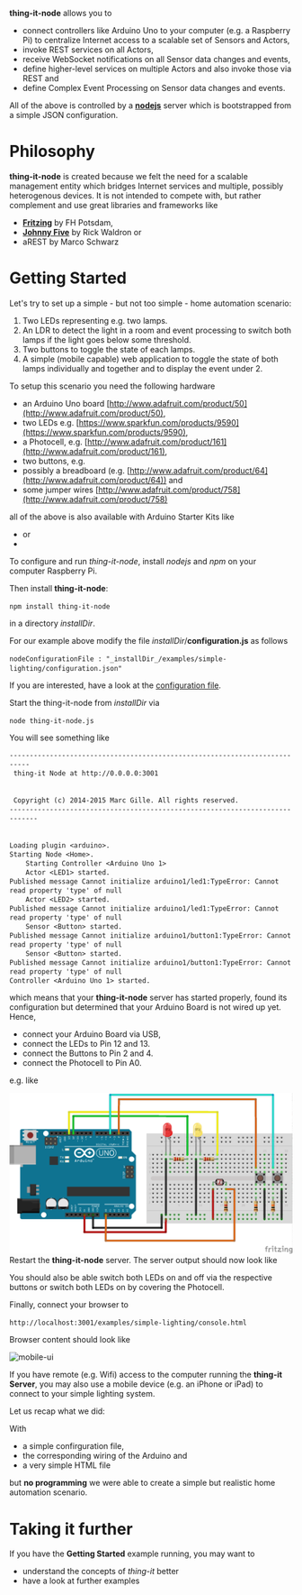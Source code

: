 **thing-it-node** allows you to 
* connect controllers like Arduino Uno to your computer (e.g. a Raspberry Pi) to centralize Internet access to a scalable set of Sensors and Actors,
* invoke REST services on all Actors,
* receive WebSocket notifications on all Sensor data changes and events,
* define higher-level services on multiple Actors and also invoke those via REST and
* define Complex Event Processing on Sensor data changes and events. 

All of the above is controlled by a **[nodejs](http://nodejs.org/)** server which is bootstrapped from a simple JSON configuration.

# Philosophy

**thing-it-node** is created because we felt the need for a scalable management entity which bridges Internet services and multiple, possibly heterogenous devices. It is not intended to compete with, but rather complement and use great libraries and frameworks like

* **[Fritzing](http://fritzing.org/)** by FH Potsdam,
* **[Johnny Five](https://github.com/rwaldron/johnny-five/wiki/Board)** by Rick Waldron or
* aREST by Marco Schwarz

# Getting Started

Let's try to set up a simple - but not too simple - home automation scenario:

1. Two LEDs representing e.g. two lamps.
1. An LDR to detect the light in a room and event processing to switch both lamps if the light goes below some threshold.
1. Two buttons to toggle the state of each lamps.
1. A simple (mobile capable) web application to toggle the state of both lamps individually and together and to display the event under 2.

To setup this scenario you need the following hardware

* an Arduino Uno board [http://www.adafruit.com/product/50](http://www.adafruit.com/product/50),
* two LEDs e.g. [https://www.sparkfun.com/products/9590](https://www.sparkfun.com/products/9590),
* a Photocell, e.g. [http://www.adafruit.com/product/161](http://www.adafruit.com/product/161),
* two buttons, e.g.
* possibly a breadboard (e.g. [http://www.adafruit.com/product/64](http://www.adafruit.com/product/64)) and 
* some jumper wires [http://www.adafruit.com/product/758](http://www.adafruit.com/product/758)

all of the above is also available with Arduino Starter Kits like

* or
*

To configure and run *thing-it-node*, install *nodejs* and *npm* on your computer Raspberry Pi. 

Then install **thing-it-node**:

`npm install thing-it-node`

in a directory _installDir_.

For our example above modify the file _installDir_/**configuration.js** as follows

`nodeConfigurationFile : "_installDir_/examples/simple-lighting/configuration.json"`

If you are interested, have a look at the [configuration file](./thing-it-node/examples/simple-lighting/configuration.json).

Start the thing-it-node from _installDir_ via

`node thing-it-node.js`

You will see something like

    ---------------------------------------------------------------------------
     thing-it Node at http://0.0.0.0:3001


     Copyright (c) 2014-2015 Marc Gille. All rights reserved.
    -----------------------------------------------------------------------------


    Loading plugin <arduino>.
    Starting Node <Home>.
     	Starting Controller <Arduino Uno 1>
		Actor <LED1> started.
    Published message Cannot initialize arduino1/led1:TypeError: Cannot read property 'type' of null
		Actor <LED2> started.
    Published message Cannot initialize arduino1/led1:TypeError: Cannot read property 'type' of null
		Sensor <Button> started.
    Published message Cannot initialize arduino1/button1:TypeError: Cannot read property 'type' of null
		Sensor <Button> started.
    Published message Cannot initialize arduino1/button1:TypeError: Cannot read property 'type' of null
	Controller <Arduino Uno 1> started.

which means that your **thing-it-node** server has started properly, found its configuration but determined that your Arduino Board is not wired up yet. Hence,

* connect your Arduino Board via USB,
* connect the LEDs to Pin 12 and 13.
* connect the Buttons to Pin 2 and 4.
* connect the Photocell to Pin A0.

e.g. like

![wiring](./thing-it-node/examples/simple-lighting/wiring.png)
Restart the **thing-it-node** server. The server output should now look like 



You should also be able switch both LEDs on and off via the respective buttons or switch both LEDs on by covering the Photocell.

Finally, connect your browser to 

`http://localhost:3001/examples/simple-lighting/console.html`

Browser content should look like

![mobile-ui](./thing-it-node/examples/simple-lighting/mobile-ui.png=400x600)

If you have remote (e.g. Wifi) access to the computer running the **thing-it Server**, you may also use a mobile device (e.g. an iPhone or iPad) to connect to your simple lighting system.

Let us recap what we did:

With

* a simple confirguration file,
* the corresponding wiring of the Arduino and 
* a very simple HTML file

but **no programming** we were able to create a simple but realistic home automation scenario.

# Taking it further

If you have the **Getting Started** example running, you may want to

* understand the concepts of *thing-it* better
* have a look at further examples
